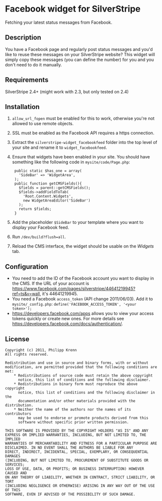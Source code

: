 # Facebook widget for SilverStripe
Fetching your latest status messages from Facebook.


## Description
You have a Facebook page and regularly post status messages and you'd like to reuse these messages on your SilverStripe website? This widget will simply copy these messages (you can define the number) for you and you don't need to do it manually.


## Requirements
SilverStripe 2.4+ (might work with 2.3, but only tested on 2.4)


## Installation
1. ``allow_url_fopen`` must be enabled for this to work, otherwise you're not allowed to use remote objects.
2. SSL must be enabled as the Facebook API requires a https connection.
3. Extract the ``silverstripe-widget_facebookfeed`` folder into the top level of your site and rename it to ``widget_facebookfeed``.
4. Ensure that widgets have been enabled in your site. You should have something like the following code in ``mysite/code/Page.php``:

        public static $has_one = array(
          'SideBar' => 'WidgetArea',
        );
        public function getCMSFields(){
          $fields = parent::getCMSFields();
          $fields->addFieldToTab(
            'Root.Content.Widgets',
            new WidgetAreaEditor('SideBar')
          );
          return $fields;
        }

5. Add the placeholder ``$SideBar`` to your template where you want to display your Facebook feed.
6. Run ``/dev/build?flush=all``.
7. Reload the CMS interface, the widget should be usable on the *Widgets* tab.


## Configuration
* You need to add the ID of the Facebook account you want to display in the CMS. If the URL of your account is https://www.facebook.com/pages/silverstripe/44641219945?ref=ts&v=wall, it's 44641219945.
* You need a Facebook ``access_token`` (API change 2011/06/03). Add it to ``mysite/_config.php``: ``define('FACEBOOK_ACCESS_TOKEN', '<your token>');``
* https://developers.facebook.com/apps allows you to view your access tokens quickly or create new ones. For more details see https://developers.facebook.com/docs/authentication/.



## License
    Copyright (c) 2011, Philipp Krenn
    All rights reserved.
   
    Redistribution and use in source and binary forms, with or without
    modification, are permitted provided that the following conditions are met:
        * Redistributions of source code must retain the above copyright
          notice, this list of conditions and the following disclaimer.
        * Redistributions in binary form must reproduce the above copyright
          notice, this list of conditions and the following disclaimer in the
          documentation and/or other materials provided with the distribution.
        * Neither the name of the authors nor the names of its contributors
          may be used to endorse or promote products derived from this
          software without specific prior written permission.

    THIS SOFTWARE IS PROVIDED BY THE COPYRIGHT HOLDERS "AS IS" AND ANY
    EXPRESS OR IMPLIED WARRANTIES, INCLUDING, BUT NOT LIMITED TO, THE IMPLIED
    WARRANTIES OF MERCHANTABILITY AND FITNESS FOR A PARTICULAR PURPOSE ARE
    DISCLAIMED. IN NO EVENT SHALL THE AUTHORS BE LIABLE FOR ANY
    DIRECT, INDIRECT, INCIDENTAL, SPECIAL, EXEMPLARY, OR CONSEQUENTIAL DAMAGES
    (INCLUDING, BUT NOT LIMITED TO, PROCUREMENT OF SUBSTITUTE GOODS OR SERVICES;
    LOSS OF USE, DATA, OR PROFITS; OR BUSINESS INTERRUPTION) HOWEVER CAUSED AND
    ON ANY THEORY OF LIABILITY, WHETHER IN CONTRACT, STRICT LIABILITY, OR TORT
    (INCLUDING NEGLIGENCE OR OTHERWISE) ARISING IN ANY WAY OUT OF THE USE OF THIS
    SOFTWARE, EVEN IF ADVISED OF THE POSSIBILITY OF SUCH DAMAGE.